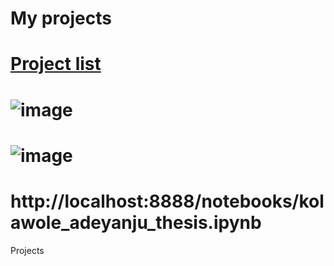 # My projects
# <a href = "https://github.com/pappykkay"> Project list </a>
# ![image](https://github.com/pappykkay/papp.github.io/assets/119144075/c7d11c65-347d-49b6-a728-1d3871207c13)

# ![image](https://github.com/pappykkay/papp.github.io/assets/119144075/5ce9b4d6-f040-46b5-bcb3-217c40310f05)
# http://localhost:8888/notebooks/kolawole_adeyanju_thesis.ipynb

Projects 
